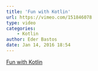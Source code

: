 ```yaml
---
title: 'Fun with Kotlin'
url: https://vimeo.com/151846078
type: video
categories:
    - Kotlin
author: Eder Bastos
date: Jan 14, 2016 18:54
---
```


[Fun with Kotlin](https://vimeo.com/151846078)
